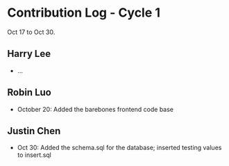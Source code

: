 # Contribution Log - Cycle 1
Oct 17 to Oct 30.

## Harry Lee
* ...

## Robin Luo
* October 20: Added the barebones frontend code base

## Justin Chen
* Oct 30: Added the schema.sql for the database; inserted testing values to insert.sql
